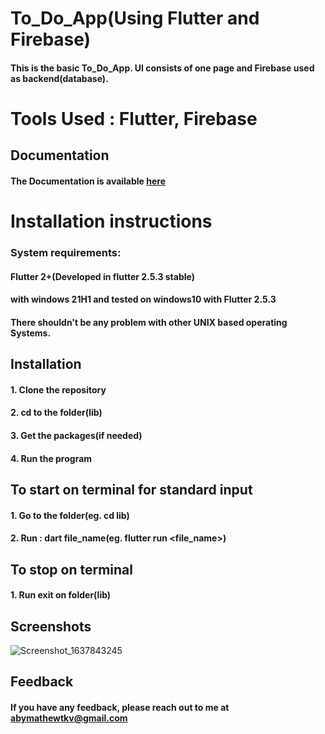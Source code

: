 # To_Do_App(Using Flutter and Firebase)



#### This is the basic To_Do_App. UI consists of one page and Firebase used as backend(database).
# Tools Used : Flutter, Firebase

## Documentation
#### The Documentation is  available [here](https://flutter.dev/docs)

# Installation instructions
### System requirements:

#### Flutter 2+(Developed  in flutter 2.5.3 stable)
#### with windows 21H1 and tested on windows10 with Flutter 2.5.3
#### There shouldn't be any problem  with other UNIX based operating Systems.

  
## Installation

#### 1. Clone the repository
#### 2. cd to the folder(lib)
#### 3. Get the packages(if needed) 
#### 4. Run the program  


## To start on terminal  for standard input

#### 1. Go  to the folder(eg. cd lib)
#### 2. Run : dart file_name(eg. flutter run <file_name>)

## To stop on terminal

#### 1. Run exit on folder(lib)

## Screenshots


![Screenshot_1637843245](https://user-images.githubusercontent.com/89587285/143442819-7458929b-0902-49a3-a474-bdb8761498c3.png)





## Feedback

#### If you have any feedback, please reach out to me at abymathewtkv@gmail.com



